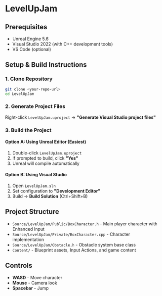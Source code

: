 # LevelUpJam



## Prerequisites
- Unreal Engine 5.6
- Visual Studio 2022 (with C++ development tools)
- VS Code (optional)

## Setup & Build Instructions

### 1. Clone Repository
```bash
git clone <your-repo-url>
cd LevelUpJam
```

### 2. Generate Project Files
Right-click `LevelUpJam.uproject` → **"Generate Visual Studio project files"**

### 3. Build the Project

#### Option A: Using Unreal Editor (Easiest)
1. Double-click `LevelUpJam.uproject`
2. If prompted to build, click **"Yes"**
3. Unreal will compile automatically

#### Option B: Using Visual Studio
1. Open `LevelUpJam.sln`
2. Set configuration to **"Development Editor"**
3. Build → **Build Solution** (Ctrl+Shift+B)

## Project Structure
- `Source/LevelUpJam/Public/BoxCharacter.h` - Main player character with Enhanced Input
- `Source/LevelUpJam/Private/BoxCharacter.cpp` - Character implementation
- `Source/LevelUpJam/Obstacle.h` - Obstacle system base class
- `Content/` - Blueprint assets, Input Actions, and game content

## Controls
- **WASD** - Move character
- **Mouse** - Camera look
- **Spacebar** - Jump

